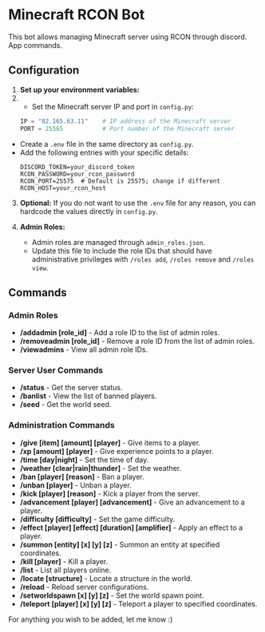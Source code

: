 # Minecraft RCON Bot

This bot allows managing Minecraft server using RCON through discord. App commands.

## Configuration

1. **Set up your environment variables:**
2.  - Set the Minecraft server IP and port in `config.py`:
     ```python
     IP = "82.165.63.11"    # IP address of the Minecraft server
     PORT = 25565           # Port number of the Minecraft server
     ```
   - Create a `.env` file in the same directory as `config.py`.
   - Add the following entries with your specific details:
     ```env
     DISCORD_TOKEN=your_discord_token
     RCON_PASSWORD=your_rcon_password
     RCON_PORT=25575  # Default is 25575; change if different
     RCON_HOST=your_rcon_host
     ```
     
3. **Optional:** If you do not want to use the `.env` file for any reason, you can hardcode the values directly in `config.py`.

4. **Admin Roles:**
   - Admin roles are managed through `admin_roles.json`.
   - Update this file to include the role IDs that should have administrative privileges with `/roles add`, `/roles remove` and `/roles view`.

## Commands

### Admin Roles
- **/addadmin [role_id]** - Add a role ID to the list of admin roles.
- **/removeadmin [role_id]** - Remove a role ID from the list of admin roles.
- **/viewadmins** - View all admin role IDs.

### Server User Commands
- **/status** - Get the server status.
- **/banlist** - View the list of banned players.
- **/seed** - Get the world seed.

### Administration Commands
- **/give [item] [amount] [player]** - Give items to a player.
- **/xp [amount] [player]** - Give experience points to a player.
- **/time [day|night]** - Set the time of day.
- **/weather [clear|rain|thunder]** - Set the weather.
- **/ban [player] [reason]** - Ban a player.
- **/unban [player]** - Unban a player.
- **/kick [player] [reason]** - Kick a player from the server.
- **/advancement [player] [advancement]** - Give an advancement to a player.
- **/difficulty [difficulty]** - Set the game difficulty.
- **/effect [player] [effect] [duration] [amplifier]** - Apply an effect to a player.
- **/summon [entity] [x] [y] [z]** - Summon an entity at specified coordinates.
- **/kill [player]** - Kill a player.
- **/list** - List all players online.
- **/locate [structure]** - Locate a structure in the world.
- **/reload** - Reload server configurations.
- **/setworldspawn [x] [y] [z]** - Set the world spawn point.
- **/teleport [player] [x] [y] [z]** - Teleport a player to specified coordinates.

For anything you wish to be added, let me know :)

